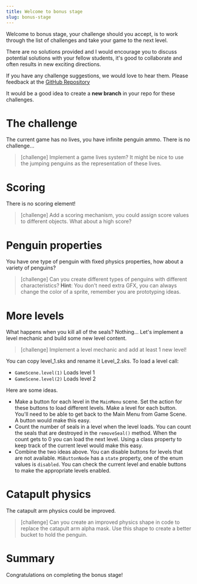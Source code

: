 ```yaml
---
title: Welcome to bonus stage
slug: bonus-stage
---
```


Welcome to bonus stage, your challenge should you accept, is to work through the list of 
challenges and take your game to the next level.

There are no solutions provided and I would encourage you to discuss potential solutions 
with your fellow students, it's good to collaborate and often results in new exciting 
directions.

If you have any challenge suggestions, we would love to hear them.  Please feedback at 
the [GitHub Repository](https://github.com/MakeSchool-Tutorials/Peeved-Penguins-SpriteKit-Swift)

It would be a good idea to create a **new branch** in your repo for these challenges.

# The challenge

The current game has no lives, you have infinite penguin ammo. There is no challenge...

> [challenge]
> Implement a game lives system? It might be nice to use the jumping penguins as the 
> representation of these lives.

# Scoring

There is no scoring element!

> [challenge]
> Add a scoring mechanism, you could assign score values to different objects. What 
> about a high score?

# Penguin properties

You have one type of penguin with fixed physics properties, how about a variety of 
penguins?

> [challenge]
> Can you create different types of penguins with different characteristics?
> **Hint**: You don't need extra GFX, you can always change the color of a sprite, remember you are prototyping ideas.

# More levels

What happens when you kill all of the seals? Nothing... Let's implement a level mechanic 
and build some new level content.

> [challenge]
> Implement a level mechanic and add at least 1 new level!

You can copy level_1.sks and rename it Level_2.sks. To load a level call:

- `GameScene.level(1)` Loads level 1
- `GameScene.level(2)` Loads level 2

Here are some ideas. 

- Make a button for each level in the `MainMenu` scene. Set the action for these buttons to load different levels. 
Make a level for each button. You'll need to be able to get back to the Main Menu from Game Scene. A button would 
make this easy. 
- Count the number of seals in a level when the level loads. You can count the seals that are destroyed 
in the `removeSeal()` method. When the count gets to 0 you can load the next level. Using a class property to 
keep track of the current level would make this easy. 
- Combine the two ideas above. You can disable buttons for levels that are not available. `MSButtonNode` has a 
`state` property, one of the enum values is `disabled`. You can check the current level and enable buttons to 
make the appropriate levels enabled. 

# Catapult physics

The catapult arm physics could be improved.

> [challenge]
> Can you create an improved physics shape in code to replace the catapult arm alpha 
mask. Use this shape to create a better bucket to hold the penguin.

# Summary

Congratulations on completing the bonus stage!

